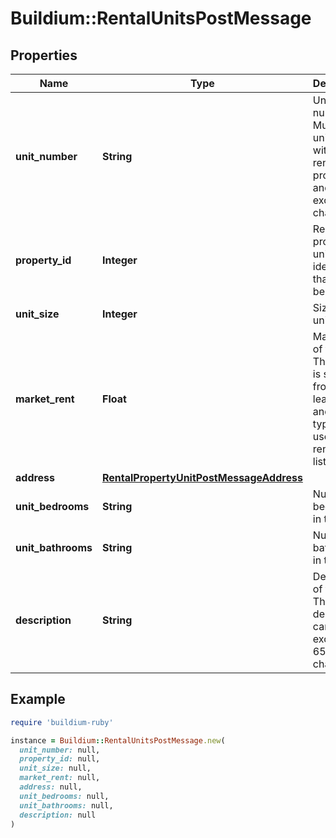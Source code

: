 # Buildium::RentalUnitsPostMessage

## Properties

| Name | Type | Description | Notes |
| ---- | ---- | ----------- | ----- |
| **unit_number** | **String** | Unit number. Must be unique within the rental property and cannot exceed 30 characters. |  |
| **property_id** | **Integer** | Rental property unique identifier that the unit belongs to. |  |
| **unit_size** | **Integer** | Size of the unit. | [optional] |
| **market_rent** | **Float** | Market rent of the unit. This value is separate from the lease rent and is typically used for rental listings. | [optional] |
| **address** | [**RentalPropertyUnitPostMessageAddress**](RentalPropertyUnitPostMessageAddress.md) |  |  |
| **unit_bedrooms** | **String** | Number of bedrooms in the unit. | [optional] |
| **unit_bathrooms** | **String** | Number of bathrooms in the unit. | [optional] |
| **description** | **String** | Description of the unit. The description cannot exceed 65,535 characters. | [optional] |

## Example

```ruby
require 'buildium-ruby'

instance = Buildium::RentalUnitsPostMessage.new(
  unit_number: null,
  property_id: null,
  unit_size: null,
  market_rent: null,
  address: null,
  unit_bedrooms: null,
  unit_bathrooms: null,
  description: null
)
```

